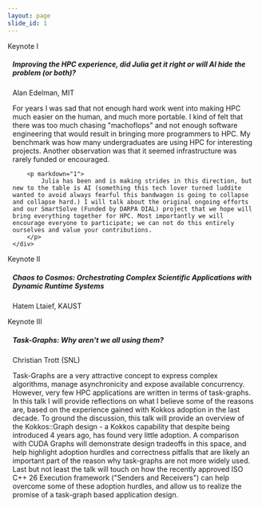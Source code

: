 ```yaml
---
layout: page
slide_id: 1
---
```


<div class="card">
    <div class="card-header text-white bg-inverse"><i class="fa fa-users mr-3" aria-hidden="true"></i>Keynote I</div>
    <div style="margin: 10px">
        <h5>Improving the HPC experience, did Julia get it right or will AI hide the problem (or both)?</h5>
        <p>Alan Edelman, MIT</p>
        <p markdown="1">
            For years I was sad that not enough hard work went into making HPC much easier on the human, and much more portable. I kind of felt that there was too much chasing "machoflops" and not enough software engineering that would result in bringing more programmers to HPC. My benchmark was how many undergraduates are using HPC for interesting projects. Another observation was that it seemed infrastructure was rarely funded or encouraged.
        </p>

        <p markdown="1">
            Julia has been and is making strides in this direction, but new to the table is AI (something this tech lover turned luddite wanted to avoid always fearful this bandwagon is going to collapse and collapse hard.) I will talk about the original ongoing efforts and our SmartSolve (Funded by DARPA DIAL) project that we hope will bring everything together for HPC. Most importantly we will encourage everyone to participate; we can not do this entirely ourselves and value your contributions.
        </p>
    </div>
</div>

<div class="card">
	<div class="card-header text-white bg-inverse"><i class="fa fa-users mr-3" aria-hidden="true"></i>Keynote II</div>
	<div style="margin: 10px">
		<h5>Chaos to Cosmos: Orchestrating Complex Scientific Applications with Dynamic Runtime Systems</h5>
		<p>Hatem Ltaief, KAUST</p>
	<!---
        From the start, Legion was designed to be part of a larger software stack, with a distributed execution runtime
(i.e. Realm) below it, but also libraries, frameworks, and DSLs above it. Early successes with Legion came from
application code written directly to the Legion API, but more recently the vision of being an enabler for higher
levels of abstraction is coming to fruition. I will review several of these efforts, talk about their successes in 
scaling (whether to larger systems, larger workloads, or larger programmer audiences), and that will lead me into
discussion of some key challenges that are becoming more critical as this scaling continues.
<br><br>
Legion, and really all AMT systems, are at risk of becoming victims of their success. If anything, they are too good
at extracting parallelism from application code, and this manifests as increasing demands on the runtime portions
of these systems at larger scales. Much of the analysis and decision making being performed in real time (and
therefore with real overhead) is not actually contributing to improved performance because there was already
enough work to keep processors busy and data movement latencies hidden. I'll touch on past and current efforts
to attack this at the application level and in runtime implementation, but the best place in the stack to perform
optimizations like this (i.e. compilers) is severely underrepresented, and we should fix that.
-->
	</div>
</div>


<div class="card">
	<div class="card-header text-white bg-inverse"><i class="fa fa-users mr-3" aria-hidden="true"></i>Keynote III</div>
		<div style="margin: 10px">
        <h5>Task-Graphs: Why aren't we all using them?</h5>
        <p>Christian Trott (SNL)</p>
	<p markdown="1">
	Task-Graphs are a very attractive concept to express complex algorithms, manage asynchronicity and expose available concurrency. However, very few HPC applications are written in terms of task-graphs.  In this talk I will provide reflections on what I believe some of the reasons are, based on the experience  gained with Kokkos adoption in the last decade. To ground the discussion, this talk will provide an overview of the Kokkos::Graph design - a Kokkos capability that despite being introduced 4 years ago, has found very little adoption. A comparison with CUDA Graphs will demonstrate design tradeoffs in this space, and help highlight  adoption hurdles and correctness pitfalls that are likely an important part of the reason why task-graphs are not more widely used. Last but not least the talk will touch on how the recently approved ISO C++ 26 Execution framework ("Senders and Receivers") can help overcome some of these adoption hurdles, and allow us to realize the promise of a task-graph based application design. 
    </p>
    </div>
</div>

